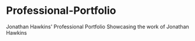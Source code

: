 # Professional-Portfolio
Jonathan Hawkins' Professional Portfolio
Showcasing the work of Jonathan Hawkins
